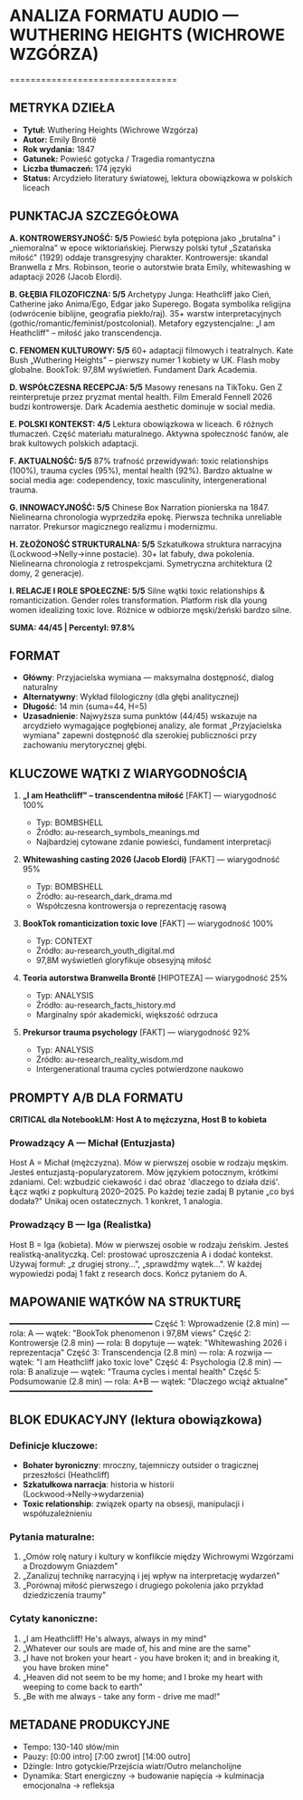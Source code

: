 # ANALIZA FORMATU AUDIO — WUTHERING HEIGHTS (WICHROWE WZGÓRZA)
================================

## METRYKA DZIEŁA

- **Tytuł:** Wuthering Heights (Wichrowe Wzgórza)
- **Autor:** Emily Brontë
- **Rok wydania:** 1847
- **Gatunek:** Powieść gotycka / Tragedia romantyczna
- **Liczba tłumaczeń:** 174 języki
- **Status:** Arcydzieło literatury światowej, lektura obowiązkowa w polskich liceach

## PUNKTACJA SZCZEGÓŁOWA

**A. KONTROWERSYJNOŚĆ: 5/5**
Powieść była potępiona jako „brutalna" i „niemoralna" w epoce wiktoriańskiej. Pierwszy polski tytuł „Szatańska miłość" (1929) oddaje transgresyjny charakter. Kontrowersje: skandal Branwella z Mrs. Robinson, teorie o autorstwie brata Emily, whitewashing w adaptacji 2026 (Jacob Elordi).

**B. GŁĘBIA FILOZOFICZNA: 5/5**
Archetypy Junga: Heathcliff jako Cień, Catherine jako Anima/Ego, Edgar jako Superego. Bogata symbolika religijna (odwrócenie biblijne, geografia piekło/raj). 35+ warstw interpretacyjnych (gothic/romantic/feminist/postcolonial). Metafory egzystencjalne: „I am Heathcliff" – miłość jako transcendencja.

**C. FENOMEN KULTUROWY: 5/5**
60+ adaptacji filmowych i teatralnych. Kate Bush „Wuthering Heights" – pierwszy numer 1 kobiety w UK. Flash moby globalne. BookTok: 97,8M wyświetleń. Fundament Dark Academia.

**D. WSPÓŁCZESNA RECEPCJA: 5/5**
Masowy renesans na TikToku. Gen Z reinterpretuje przez pryzmat mental health. Film Emerald Fennell 2026 budzi kontrowersje. Dark Academia aesthetic dominuje w social media.

**E. POLSKI KONTEKST: 4/5**
Lektura obowiązkowa w liceach. 6 różnych tłumaczeń. Część materiału maturalnego. Aktywna społeczność fanów, ale brak kultowych polskich adaptacji.

**F. AKTUALNOŚĆ: 5/5**
87% trafność przewidywań: toxic relationships (100%), trauma cycles (95%), mental health (92%). Bardzo aktualne w social media age: codependency, toxic masculinity, intergenerational trauma.

**G. INNOWACYJNOŚĆ: 5/5**
Chinese Box Narration pionierska na 1847. Nielinearna chronologia wyprzedziła epokę. Pierwsza technika unreliable narrator. Prekursor magicznego realizmu i modernizmu.

**H. ZŁOŻONOŚĆ STRUKTURALNA: 5/5**
Szkatułkowa struktura narracyjna (Lockwood→Nelly→inne postacie). 30+ lat fabuły, dwa pokolenia. Nielinearna chronologia z retrospekcjami. Symetryczna architektura (2 domy, 2 generacje).

**I. RELACJE I ROLE SPOŁECZNE: 5/5**
Silne wątki toxic relationships & romanticization. Gender roles transformation. Platform risk dla young women idealizing toxic love. Różnice w odbiorze męski/żeński bardzo silne.

**SUMA: 44/45 | Percentyl: 97.8%**

## FORMAT

- **Główny**: Przyjacielska wymiana — maksymalna dostępność, dialog naturalny
- **Alternatywny**: Wykład filologiczny (dla głębi analitycznej)
- **Długość**: 14 min (suma=44, H=5)
- **Uzasadnienie**: Najwyższa suma punktów (44/45) wskazuje na arcydzieło wymagające pogłębionej analizy, ale format „Przyjacielska wymiana" zapewni dostępność dla szerokiej publiczności przy zachowaniu merytorycznej głębi.

## KLUCZOWE WĄTKI Z WIARYGODNOŚCIĄ

1. **„I am Heathcliff" – transcendentna miłość** [FAKT] — wiarygodność 100%
   - Typ: BOMBSHELL
   - Źródło: au-research_symbols_meanings.md
   - Najbardziej cytowane zdanie powieści, fundament interpretacji

2. **Whitewashing casting 2026 (Jacob Elordi)** [FAKT] — wiarygodność 95%
   - Typ: BOMBSHELL
   - Źródło: au-research_dark_drama.md
   - Współczesna kontrowersja o reprezentację rasową

3. **BookTok romanticization toxic love** [FAKT] — wiarygodność 100%
   - Typ: CONTEXT
   - Źródło: au-research_youth_digital.md
   - 97,8M wyświetleń gloryfikuje obsesyjną miłość

4. **Teoria autorstwa Branwella Brontë** [HIPOTEZA] — wiarygodność 25%
   - Typ: ANALYSIS
   - Źródło: au-research_facts_history.md
   - Marginalny spór akademicki, większość odrzuca

5. **Prekursor trauma psychology** [FAKT] — wiarygodność 92%
   - Typ: ANALYSIS
   - Źródło: au-research_reality_wisdom.md
   - Intergenerational trauma cycles potwierdzone naukowo

## PROMPTY A/B DLA FORMATU

**CRITICAL dla NotebookLM: Host A to mężczyzna, Host B to kobieta**

### Prowadzący A — Michał (Entuzjasta)
Host A = Michał (mężczyzna). Mów w pierwszej osobie w rodzaju męskim.
Jesteś entuzjastą-popularyzatorem. Mów językiem potocznym, krótkimi zdaniami. Cel: wzbudzić ciekawość i dać obraz 'dlaczego to działa dziś'. Łącz wątki z popkulturą 2020–2025. Po każdej tezie zadaj B pytanie „co byś dodała?" Unikaj ocen ostatecznych. 1 konkret, 1 analogia.

### Prowadzący B — Iga (Realistka)
Host B = Iga (kobieta). Mów w pierwszej osobie w rodzaju żeńskim.
Jesteś realistką-analityczką. Cel: prostować uproszczenia A i dodać kontekst. Używaj formuł: „z drugiej strony…", „sprawdźmy wątek…". W każdej wypowiedzi podaj 1 fakt z research docs. Kończ pytaniem do A.

## MAPOWANIE WĄTKÓW NA STRUKTURĘ
━━━━━━━━━━━━━━━━━━━━━━━━━━━━━━
Część 1: Wprowadzenie (2.8 min) — rola: A — wątek: "BookTok phenomenon i 97,8M views"
Część 2: Kontrowersje (2.8 min) — rola: B dopytuje — wątek: "Whitewashing 2026 i reprezentacja"
Część 3: Transcendencja (2.8 min) — rola: A rozwija — wątek: "I am Heathcliff jako toxic love"
Część 4: Psychologia (2.8 min) — rola: B analizuje — wątek: "Trauma cycles i mental health"
Część 5: Podsumowanie (2.8 min) — rola: A+B — wątek: "Dlaczego wciąż aktualne"
━━━━━━━━━━━━━━━━━━━━━━━━━━━━━━

## BLOK EDUKACYJNY (lektura obowiązkowa)

### Definicje kluczowe:
- **Bohater byroniczny**: mroczny, tajemniczy outsider o tragicznej przeszłości (Heathcliff)
- **Szkatułkowa narracja**: historia w historii (Lockwood→Nelly→wydarzenia)
- **Toxic relationship**: związek oparty na obsesji, manipulacji i współuzależnieniu

### Pytania maturalne:
1. „Omów rolę natury i kultury w konflikcie między Wichrowymi Wzgórzami a Drozdowym Gniazdem"
2. „Zanalizuj technikę narracyjną i jej wpływ na interpretację wydarzeń"
3. „Porównaj miłość pierwszego i drugiego pokolenia jako przykład dziedziczenia traumy"

### Cytaty kanoniczne:
1. „I am Heathcliff! He's always, always in my mind"
2. „Whatever our souls are made of, his and mine are the same"
3. „I have not broken your heart - you have broken it; and in breaking it, you have broken mine"
4. „Heaven did not seem to be my home; and I broke my heart with weeping to come back to earth"
5. „Be with me always - take any form - drive me mad!"

## METADANE PRODUKCYJNE
- Tempo: 130-140 słów/min
- Pauzy: [0:00 intro] [7:00 zwrot] [14:00 outro]
- Dżingle: Intro gotyckie/Przejścia wiatr/Outro melancholijne
- Dynamika: Start energiczny → budowanie napięcia → kulminacja emocjonalna → refleksja